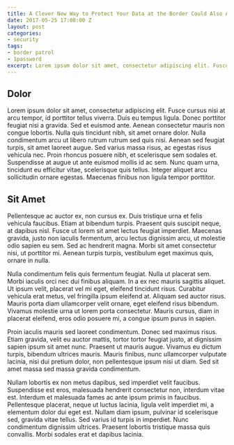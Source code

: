 ```yaml
---
title: A Clever New Way to Protect Your Data at the Border Could Also Add Risk
date: 2017-05-25 17:08:00 Z
layout: post
categories:
- security
tags:
- border patrol
- 1password
excerpt: Lorem ipsum dolor sit amet, consectetur adipiscing elit. Fusce cursus nisi at arcu tempor, id porttitor tellus viverra. Duis eu tempus ligula. Donec porttitor feugiat nisi a gravida. Sed et euismod ante. Aenean consectetur mauris non congue lobortis. Nulla quis tincidunt nibh, sit amet ornare dolor.
---
```

## Dolor
Lorem ipsum dolor sit amet, consectetur adipiscing elit. Fusce cursus nisi at arcu tempor, id porttitor tellus viverra. Duis eu tempus ligula. Donec porttitor feugiat nisi a gravida. Sed et euismod ante. Aenean consectetur mauris non congue lobortis. Nulla quis tincidunt nibh, sit amet ornare dolor. Nulla condimentum arcu ut libero rutrum rutrum sed quis nisi. Aenean sed feugiat turpis, sit amet laoreet augue. Sed varius massa risus, ac egestas risus vehicula nec. Proin rhoncus posuere nibh, et scelerisque sem sodales et. Suspendisse at augue ut ante euismod mollis id ac sem. Nunc quam urna, tincidunt eu efficitur vitae, scelerisque quis tellus. Integer aliquet arcu sollicitudin ornare egestas. Maecenas finibus non ligula tempor porttitor.

## Sit Amet
Pellentesque ac auctor ex, non cursus ex. Duis tristique urna et felis vehicula faucibus. Etiam at bibendum turpis. Praesent quis suscipit neque, at dapibus nisl. Fusce ut lorem sit amet lectus feugiat imperdiet. Maecenas gravida, justo non iaculis fermentum, arcu lectus dignissim arcu, ut molestie odio sapien eu sem. Sed ac hendrerit magna. Morbi sit amet consectetur nisi, ut porttitor mi. Aenean turpis turpis, vestibulum eget maximus quis, ornare in nulla.

Nulla condimentum felis quis fermentum feugiat. Nulla ut placerat sem. Morbi iaculis orci nec dui finibus aliquam. In a ex nec mauris sagittis aliquet. Ut ipsum velit, placerat vel mi eget, eleifend tincidunt risus. Curabitur vehicula erat metus, vel fringilla ipsum eleifend at. Aliquam sed auctor risus. Mauris porta diam ullamcorper velit ornare, eget eleifend risus bibendum. Vivamus molestie urna ut lorem porta consectetur. Mauris cursus, diam in placerat eleifend, eros odio posuere mi, a congue ipsum purus in sapien.

Proin iaculis mauris sed laoreet condimentum. Donec sed maximus risus. Etiam gravida, velit eu auctor mattis, tortor tortor feugiat justo, at dignissim sapien ipsum sit amet nunc. Praesent ut mauris augue. Vivamus eu dictum turpis, bibendum ultrices mauris. Mauris finibus, nunc ullamcorper vulputate lacinia, nisi dui pretium dolor, non pellentesque ipsum nisi ut diam. Sed sit amet massa sed massa gravida condimentum.

Nullam lobortis ex non metus dapibus, sed imperdiet velit faucibus. Suspendisse est eros, malesuada hendrerit consectetur non, interdum vitae est. Interdum et malesuada fames ac ante ipsum primis in faucibus. Pellentesque placerat, neque ut luctus lacinia, ligula velit imperdiet mi, a elementum dolor dui eget est. Nullam diam ipsum, pulvinar id scelerisque sed, gravida vitae tellus. Sed varius id turpis in imperdiet. Nunc condimentum dignissim ultrices. Praesent lobortis tristique massa quis convallis. Morbi sodales erat et dapibus lacinia.
